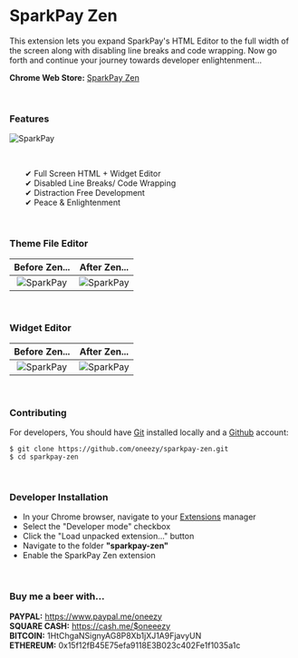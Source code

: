 

# SparkPay Zen

This extension lets you expand SparkPay's HTML Editor to the full width of the screen along with disabling line breaks and code wrapping. Now go forth and continue your journey towards developer enlightenment...

**Chrome Web Store:** [SparkPay Zen]

<br>

### Features

![SparkPay](https://lh3.googleusercontent.com/tPxvYE-E3lD0TNKaqahZp6nJ91lD3Zy4PL5HhGlZN9-NoURHqEs6BrLDn1uGoVoP9NCt8AXByQ=w640-h400-e365)

<br>

&nbsp;&nbsp;&nbsp;&nbsp;&nbsp;&nbsp; ✔ Full Screen HTML + Widget Editor <br>
&nbsp;&nbsp;&nbsp;&nbsp;&nbsp;&nbsp; ✔ Disabled Line Breaks/ Code Wrapping <br>
&nbsp;&nbsp;&nbsp;&nbsp;&nbsp;&nbsp; ✔ Distraction Free Development <br>
&nbsp;&nbsp;&nbsp;&nbsp;&nbsp;&nbsp; ✔ Peace & Enlightenment  <br>

<br>


### Theme File Editor
Before Zen...                                                                                                                         |  After Zen...
:--------------------------------------------------------------------------------------------------------------------------------------:|:--------------------------------------------------------------------------------------------------------------------------------------:
![SparkPay](https://lh3.googleusercontent.com/v_Zren7EUWEPA4iASLHLly2m2MQo69KgeF_29bvcww7UhyDfjx5Me8frehyqsnapo_wWwEpn=w640-h400-e365)  |  ![SparkPay](https://lh3.googleusercontent.com/LLqWqICWUL6SZi8iFNEcCZf5BQCqWbFFqEu5IWCr4umgoqmWowLC_mXnhJYaZYkRpqaukFVVGA=w640-h400-e365)

<br>

### Widget Editor
Before Zen...                                                                                                                         |  After Zen...
:--------------------------------------------------------------------------------------------------------------------------------------:|:--------------------------------------------------------------------------------------------------------------------------------------:
![SparkPay](https://lh3.googleusercontent.com/T8Lmuvj91Vhfnt11Y_ueP6UMhRUh5GOhsoBLnd1hH6q848NzQv-zYxwzKGhOq3vJ0m7EoKTpIw=w640-h400-e365)  |  ![SparkPay](https://lh3.googleusercontent.com/kMrOXqcbZyvscbmbk8x6RV_U2T8-jxsDtxYvGRCvhqbDsOg-FSUnjrqZttdX4cXEQrHCLAtp=w640-h400-e365)


<br>


### Contributing

For developers,
You should have [Git] installed locally and a [Github] account:

```
$ git clone https://github.com/oneezy/sparkpay-zen.git
$ cd sparkpay-zen
```
<br>

### Developer Installation

* In your Chrome browser, navigate to your [Extensions] manager
* Select the "Developer mode" checkbox
* Click the "Load unpacked extension..." button
* Navigate to the folder **"sparkpay-zen"**
* Enable the SparkPay Zen extension

<br>

### Buy me a beer with...

**PAYPAL:** https://www.paypal.me/oneezy <br>
**SQUARE CASH:** https://cash.me/$oneeezy <br>
**BITCOIN:** 1HtChgaNSignyAG8P8Xb1jXJ1A9FjavyUN <br>
**ETHEREUM:** 0x15f12fB45E75efa9118E3B023c402Fe1f1035a1c <br>



   [Git]: <http://www.git-scm.com>
   [Github]: <https://github.com>
   [Extensions]: <chrome://extensions>
   [Reload Extensions]: <https://chrome.google.com/webstore/detail/extensions-reloader/fimgfedafeadlieiabdeeaodndnlbhid?hl=en>
   [SparkPay Zen]: <https://chrome.google.com/webstore/detail/sparkpay-zen/jocajdpmgmplhmhloaplajbmecoceabo>
